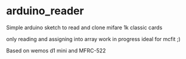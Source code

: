 # arduino_reader
Simple arduino sketch to read and clone mifare 1k classic cards

only reading and assigning into array 
work in progress
ideal for mcfit ;)

Based on wemos d1 mini and MFRC-522
